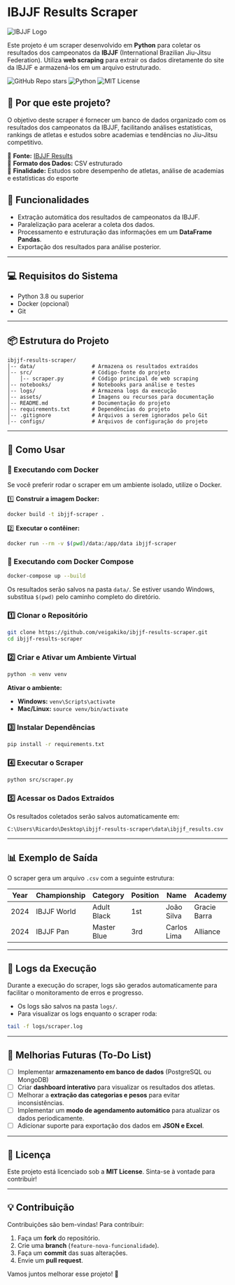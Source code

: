 # IBJJF Results Scraper

![IBJJF Logo](https://ibjjf.com/packs/media/images/ibjjf/logo-ibjjf-horizontal-WHITE-5052f98303bf969a21192eabba044849.svg)

Este projeto é um scraper desenvolvido em **Python** para coletar os resultados dos campeonatos da **IBJJF** (International Brazilian Jiu-Jitsu Federation). Utiliza **web scraping** para extrair os dados diretamente do site da IBJJF e armazená-los em um arquivo estruturado.

![GitHub Repo stars](https://img.shields.io/github/stars/veigakiko/ibjjf-results-scraper?style=social) ![Python](https://img.shields.io/badge/python-3.8%2B-blue) ![MIT License](https://img.shields.io/badge/license-MIT-green)

## 🤔 Por que este projeto?
O objetivo deste scraper é fornecer um banco de dados organizado com os resultados dos campeonatos da IBJJF, facilitando análises estatísticas, rankings de atletas e estudos sobre academias e tendências no Jiu-Jitsu competitivo.

🔹 **Fonte:** [IBJJF Results](https://ibjjf.com/events/results)  
🔹 **Formato dos Dados:** CSV estruturado  
🔹 **Finalidade:** Estudos sobre desempenho de atletas, análise de academias e estatísticas do esporte  

## 📌 Funcionalidades
- Extração automática dos resultados de campeonatos da IBJJF.
- Paralelização para acelerar a coleta dos dados.
- Processamento e estruturação das informações em um **DataFrame Pandas**.
- Exportação dos resultados para análise posterior.

---

## 💻 Requisitos do Sistema
- Python 3.8 ou superior
- Docker (opcional)
- Git

---

## 📦 Estrutura do Projeto

```
ibjjf-results-scraper/
│-- data/                  # Armazena os resultados extraídos
│-- src/                   # Código-fonte do projeto
│   │-- scraper.py         # Código principal de web scraping
│-- notebooks/             # Notebooks para análise e testes
│-- logs/                  # Armazena logs da execução
│-- assets/                # Imagens ou recursos para documentação
│-- README.md              # Documentação do projeto
│-- requirements.txt       # Dependências do projeto
│-- .gitignore             # Arquivos a serem ignorados pelo Git
│-- configs/               # Arquivos de configuração do projeto
```

---

## 🚀 Como Usar

### 🐳 Executando com Docker
Se você preferir rodar o scraper em um ambiente isolado, utilize o Docker.

1️⃣ **Construir a imagem Docker:**
```bash
docker build -t ibjjf-scraper .
```

2️⃣ **Executar o contêiner:**
```bash
docker run --rm -v $(pwd)/data:/app/data ibjjf-scraper
```

### 📌 Executando com Docker Compose
```bash
docker-compose up --build
```

Os resultados serão salvos na pasta `data/`. Se estiver usando Windows, substitua `$(pwd)` pelo caminho completo do diretório.

### 1️⃣ Clonar o Repositório
```bash
git clone https://github.com/veigakiko/ibjjf-results-scraper.git
cd ibjjf-results-scraper
```

### 2️⃣ Criar e Ativar um Ambiente Virtual
```bash
python -m venv venv
```
**Ativar o ambiente:**
- **Windows:** `venv\Scripts\activate`
- **Mac/Linux:** `source venv/bin/activate`

### 3️⃣ Instalar Dependências
```bash
pip install -r requirements.txt
```

### 4️⃣ Executar o Scraper
```bash
python src/scraper.py
```

### 5️⃣ Acessar os Dados Extraídos
Os resultados coletados serão salvos automaticamente em:

```plaintext
C:\Users\Ricardo\Desktop\ibjjf-results-scraper\data\ibjjf_results.csv
```

---

## 📊 Exemplo de Saída
O scraper gera um arquivo `.csv` com a seguinte estrutura:

| Year | Championship | Category | Position | Name | Academy |
|------|-------------|----------|----------|------|---------|
| 2024 | IBJJF World | Adult Black | 1st | João Silva | Gracie Barra |
| 2024 | IBJJF Pan | Master Blue | 3rd | Carlos Lima | Alliance |

---

## 📝 Logs da Execução
Durante a execução do scraper, logs são gerados automaticamente para facilitar o monitoramento de erros e progresso.

- Os logs são salvos na pasta `logs/`.
- Para visualizar os logs enquanto o scraper roda:
```bash
tail -f logs/scraper.log
```

---

## 📌 Melhorias Futuras (To-Do List)
- [ ] Implementar **armazenamento em banco de dados** (PostgreSQL ou MongoDB)
- [ ] Criar **dashboard interativo** para visualizar os resultados dos atletas.
- [ ] Melhorar a **extração das categorias e pesos** para evitar inconsistências.
- [ ] Implementar um **modo de agendamento automático** para atualizar os dados periodicamente.
- [ ] Adicionar suporte para exportação dos dados em **JSON e Excel**.

---

## 📜 Licença
Este projeto está licenciado sob a **MIT License**. Sinta-se à vontade para contribuir!

---

## 💡 Contribuição
Contribuições são bem-vindas! Para contribuir:
1. Faça um **fork** do repositório.
2. Crie uma **branch** (`feature-nova-funcionalidade`).
3. Faça um **commit** das suas alterações.
4. Envie um **pull request**.

Vamos juntos melhorar esse projeto! 🚀

